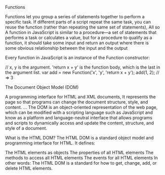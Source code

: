 Functions

Functions let you group a series of statements together to perform a
specific task. If different parts of a script repeat the same task, you can
reuse the function (rather than repeating the same set of statements),
All so A function in JavaScript is similar to a procedure—a set of statements that performs a task or calculates a value, 
but for a procedure to qualify as a function, it should take some input and return an output where there is some obvious 
relationship between the input and the output

Every function in JavaScript is an instance of the Function constructor:

// x, y is the argument. 'return x + y' is the function body, which is the last in the argument list.
var add = new Function('x', 'y', 'return x + y');
add(1, 2); // => 3


The Document Object Model (DOM)

A programming interface for HTML and XML documents,
 It represents the page so that programs can change the document structure,
 style, and content. ... The DOM is an object-oriented representation of the web page,
 which can be modified with a scripting language such as JavaScript and know as
a platform and language-neutral interface that allows programs and scripts to dynamically
 access and update the content, structure, and style of a document.

What is the HTML DOM?
The HTML DOM is a standard object model and programming interface for HTML. It defines:

The HTML elements as objects
The properties of all HTML elements
The methods to access all HTML elements
The events for all HTML elements
In other words: The HTML DOM is a standard for how to get, change, add, or delete HTML elements.







